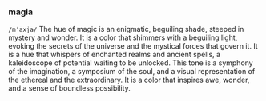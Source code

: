 ### magia
`/mˈaxja/` The hue of magic is an enigmatic, beguiling shade, steeped in mystery and wonder. It is a color that shimmers with a beguiling light, evoking the secrets of the universe and the mystical forces that govern it. It is a hue that whispers of enchanted realms and ancient spells, a kaleidoscope of potential waiting to be unlocked. This tone is a symphony of the imagination, a symposium of the soul, and a visual representation of the ethereal and the extraordinary. It is a color that inspires awe, wonder, and a sense of boundless possibility.